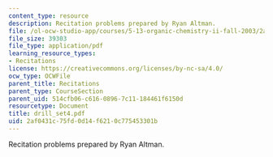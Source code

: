 ```yaml
---
content_type: resource
description: Recitation problems prepared by Ryan Altman.
file: /ol-ocw-studio-app/courses/5-13-organic-chemistry-ii-fall-2003/2af0431c75fd0d14f6210c775453301b_drill_set4.pdf
file_size: 39303
file_type: application/pdf
learning_resource_types:
- Recitations
license: https://creativecommons.org/licenses/by-nc-sa/4.0/
ocw_type: OCWFile
parent_title: Recitations
parent_type: CourseSection
parent_uid: 514cfb06-c616-0896-7c11-184461f6150d
resourcetype: Document
title: drill_set4.pdf
uid: 2af0431c-75fd-0d14-f621-0c775453301b
---
```

Recitation problems prepared by Ryan Altman.